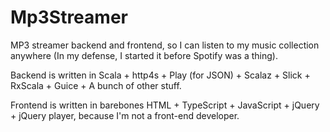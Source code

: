 # Mp3Streamer
MP3 streamer backend and frontend, so I can listen to my music collection anywhere (In my defense, I started it before Spotify was a thing).

Backend is written in Scala + http4s + Play (for JSON) + Scalaz + Slick + RxScala + Guice + A bunch of other stuff.

Frontend is written in barebones HTML + TypeScript + JavaScript + jQuery + jQuery player, because I'm not a front-end developer.

